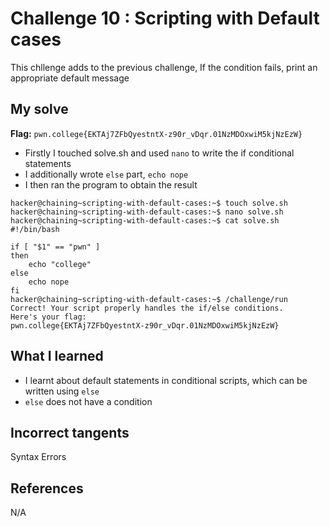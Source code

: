 # Challenge 10 : Scripting with Default cases
This chllenge adds to the previous challenge, If the condition fails, print an appropriate default message

## My solve
**Flag:** `pwn.college{EKTAj7ZFbQyestntX-z90r_vDqr.01NzMDOxwiM5kjNzEzW}`

- Firstly I touched solve.sh and used `nano` to write the if conditional statements
- I additionally wrote `else` part, `echo nope`
- I then ran the program to obtain the result
```
hacker@chaining~scripting-with-default-cases:~$ touch solve.sh
hacker@chaining~scripting-with-default-cases:~$ nano solve.sh
hacker@chaining~scripting-with-default-cases:~$ cat solve.sh
#!/bin/bash

if [ "$1" == "pwn" ]
then
    echo "college"
else
    echo nope
fi
hacker@chaining~scripting-with-default-cases:~$ /challenge/run
Correct! Your script properly handles the if/else conditions.
Here's your flag:
pwn.college{EKTAj7ZFbQyestntX-z90r_vDqr.01NzMDOxwiM5kjNzEzW}
```

## What I learned 
- I learnt about default statements in conditional scripts, which can be written using `else`
- `else` does not have a condition

## Incorrect tangents 
Syntax Errors

## References 
N/A
